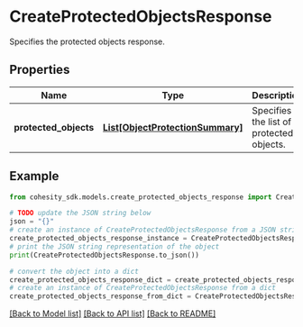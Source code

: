 # CreateProtectedObjectsResponse

Specifies the protected objects response.

## Properties

Name | Type | Description | Notes
------------ | ------------- | ------------- | -------------
**protected_objects** | [**List[ObjectProtectionSummary]**](ObjectProtectionSummary.md) | Specifies the list of protected objects. | [optional] 

## Example

```python
from cohesity_sdk.models.create_protected_objects_response import CreateProtectedObjectsResponse

# TODO update the JSON string below
json = "{}"
# create an instance of CreateProtectedObjectsResponse from a JSON string
create_protected_objects_response_instance = CreateProtectedObjectsResponse.from_json(json)
# print the JSON string representation of the object
print(CreateProtectedObjectsResponse.to_json())

# convert the object into a dict
create_protected_objects_response_dict = create_protected_objects_response_instance.to_dict()
# create an instance of CreateProtectedObjectsResponse from a dict
create_protected_objects_response_from_dict = CreateProtectedObjectsResponse.from_dict(create_protected_objects_response_dict)
```
[[Back to Model list]](../README.md#documentation-for-models) [[Back to API list]](../README.md#documentation-for-api-endpoints) [[Back to README]](../README.md)



